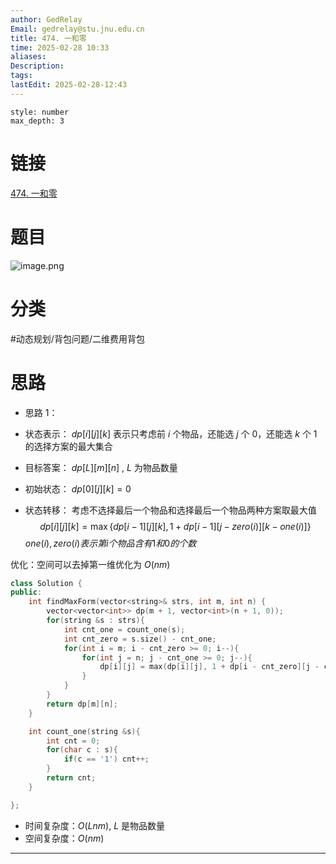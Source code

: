 ```yaml
---
author: GedRelay
Email: gedrelay@stu.jnu.edu.cn
title: 474. 一和零
time: 2025-02-28 10:33
aliases: 
Description: 
tags: 
lastEdit: 2025-02-28-12:43
---
```


```toc
style: number
max_depth: 3
```

# 链接
[474. 一和零](https://leetcode.cn/problems/ones-and-zeroes/) 

# 题目
![image.png](https://ged-pic-bed.oss-cn-guangzhou.aliyuncs.com/img/202502281034069.png)


# 分类
#动态规划/背包问题/二维费用背包 

# 思路
- 思路 1：
- 状态表示：
${dp\left[ i \right] \left[ j \right] \left[ k \right]  }$ 表示只考虑前 ${i }$ 个物品，还能选 ${j }$ 个 ${0 }$，还能选 ${k }$ 个 ${1 }$ 的选择方案的最大集合

- 目标答案：
${dp\left[ L \right] \left[ m \right] \left[ n \right]  }$ , ${L }$ 为物品数量

- 初始状态：
${dp\left[ 0 \right] \left[ j \right] \left[ k \right] =0 }$ 

- 状态转移：
考虑不选择最后一个物品和选择最后一个物品两种方案取最大值
$$
dp\left[ i \right] \left[ j \right] \left[ k \right] =\max\{ dp\left[ i-1 \right] \left[ j \right] \left[ k \right],1+dp\left[ i-1 \right] \left[ j-zero\left( i \right)  \right] \left[ k-one\left( i \right)  \right]  \}  
$$
${one\left( i \right) ,zero\left( i \right) 表示第i个物品含有1和0的个数 }$ 

优化：空间可以去掉第一维优化为 ${O\left( nm \right)  }$ 

```cpp
class Solution {
public:
    int findMaxForm(vector<string>& strs, int m, int n) {
        vector<vector<int>> dp(m + 1, vector<int>(n + 1, 0));
        for(string &s : strs){
            int cnt_one = count_one(s);
            int cnt_zero = s.size() - cnt_one;
            for(int i = m; i - cnt_zero >= 0; i--){
                for(int j = n; j - cnt_one >= 0; j--){
                    dp[i][j] = max(dp[i][j], 1 + dp[i - cnt_zero][j - cnt_one]);
                }
            }
        }
        return dp[m][n];
    }

    int count_one(string &s){
        int cnt = 0;
        for(char c : s){
            if(c == '1') cnt++;
        }
        return cnt;
    }

};
```


- 时间复杂度：${O\left( Lnm \right)  }$, ${L }$ 是物品数量
- 空间复杂度：${O\left( nm \right)  }$ 


---

